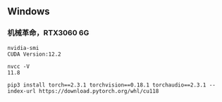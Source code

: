 ## Windows

### 机械革命，RTX3060 6G

```
nvidia-smi
CUDA Version:12.2

nvcc -V
11.8

pip3 install torch==2.3.1 torchvision==0.18.1 torchaudio==2.3.1 --index-url https://download.pytorch.org/whl/cu118
```